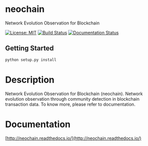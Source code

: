 # neochain 

Network Evolution Observation for Blockchain

[![License: MIT](https://img.shields.io/badge/License-MIT-blue.svg)](https://opensource.org/licenses/MIT)
[![Build Status](https://travis-ci.org/dharif23/neochain.svg?branch=master)](https://travis-ci.org/dharif23/neochain)
[![Documentation Status](https://readthedocs.org/projects/neochain/badge/?version=latest)](https://neochain.readthedocs.io/en/latest/?badge=latest)


## Getting Started
```python
python setup.py install
```

# Description
Network Evolution Observation for Blockchain (neochain). Network evolution observation through community detection in
blockchain transaction data. To know more, please refer to documentation.

# Documentation
[http://neochain.readthedocs.io/](http://neochain.readthedocs.io/)
